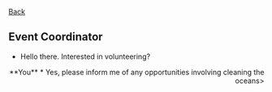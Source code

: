 [Back](https://pdc1601.github.io/SWEN-101-Group1/messages) 


## Event Coordinator
* Hello there. Interested in volunteering?

<p align= "right">
  **You**
* Yes, please inform me of any opportunities involving cleaning the oceans>
</p>
